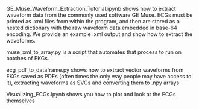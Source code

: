 
GE_Muse_Waveform_Extraction_Tutorial.ipynb shows how to extract waveform data from the commonly used software GE Muse. ECGs must be printed as .xml files from within the program, and then are stored as a nested dictionary with the raw waveform data embedded in base-64 encoding. We provide an example .xml output and show how to extract the waveforms. 

muse_xml_to_array.py is a script that automates that process to run on batches of EKGs.

ecg_pdf_to_dataframe.py shows how to extract vector waveforms from EKGs saved as PDFs (often times the only way people may have access to it), extracting waveforms as SVGs and converting them to .npy arrays 

Visualizing_ECGs.ipynb shows you how to plot and look at the ECGs themselves
